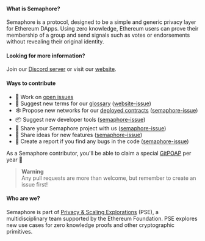 #### What is Semaphore?

Semaphore is a protocol, designed to be a simple and generic privacy layer for Ethereum DApps. Using zero knowledge, Ethereum users can prove their membership of a group and send signals such as votes or endorsements without revealing their original identity.

#### Looking for more information?

Join our [Discord server](https://discord.gg/6mSdGHnstH) or visit our [website](https://semaphore.appliedzkp.org).

#### Ways to contribute

* 🔧 Work on [open issues](https://github.com/semaphore-protocol/semaphore/contribute)
* 📖 Suggest new terms for our [glossary](https://semaphore.appliedzkp.org/docs/glossary) ([website-issue](https://github.com/semaphore-protocol/website/issues/new?assignees=&labels=documentation&template=---glossary-term.md&title=))
* 🕸️ Propose new networks for our [deployed contracts](https://semaphore.appliedzkp.org/docs/deployed-contracts) ([semaphore-issue](https://github.com/semaphore-protocol/semaphore/issues/new?assignees=&labels=&template=----network.md&title=))
* 📦 Suggest new developer tools ([semaphore-issue](https://github.com/semaphore-protocol/semaphore/issues/new?assignees=&labels=feature+%3Arocket%3A&template=---package.md&title=))
* 💠 Share your Semaphore project with us ([semaphore-issue](https://github.com/semaphore-protocol/semaphore/issues/new?assignees=&labels=documentation++%F0%9F%93%96&template=----project.md&title=))
* 🚀 Share ideas for new features ([semaphore-issue](https://github.com/semaphore-protocol/semaphore/issues/new?assignees=&labels=feature+%3Arocket%3A&template=---feature.md&title=))
* 🐛 Create a report if you find any bugs in the code ([semaphore-issue](https://github.com/semaphore-protocol/semaphore/issues/new?assignees=&labels=bug+%F0%9F%90%9B&template=---bug.md&title=))

As a Semaphore contributor, you'll be able to claim a special [GitPOAP](https://www.gitpoap.io/gp/932) per year 🏅

> **Warning**  
> Any pull requests are more than welcome, but remember to create an issue first!

#### Who are we?

Semaphore is part of [Privacy & Scaling Explorations](https://projects.appliedzkp.org/) (PSE), a multidisciplinary team supported by the Ethereum Foundation. PSE explores new use cases for zero knowledge proofs and other cryptographic primitives.
